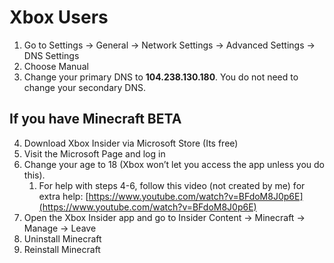  
# Xbox Users
1. Go to Settings -> General -> Network Settings -> Advanced Settings -> DNS Settings
2. Choose Manual
3. Change your primary DNS to **104.238.130.180**. You do not need to change your secondary DNS.

## If you have Minecraft BETA
4. Download Xbox Insider via Microsoft Store (Its free)
5. Visit the Microsoft Page and log in
6. Change your age to 18 (Xbox won’t let you access the app unless you do this). 
    1. For help with steps 4-6, follow this video (not created by me) for extra help: [https://www.youtube.com/watch?v=BFdoM8J0p6E](https://www.youtube.com/watch?v=BFdoM8J0p6E)
7. Open the Xbox Insider app and go to Insider Content -> Minecraft -> Manage -> Leave
8. Uninstall Minecraft
9. Reinstall Minecraft

